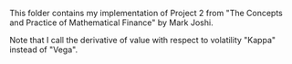 This folder contains my implementation of Project 2 from "The Concepts and Practice of Mathematical Finance" by Mark Joshi. 

Note that I call the derivative of value with respect to volatility "Kappa" instead of "Vega".




